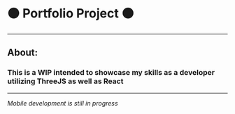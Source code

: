 # :black_circle: Portfolio Project :black_circle:

---

## About:

### This is a WIP intended to showcase my skills as a developer utilizing ThreeJS as well as React

---

_Mobile development is still in progress_
